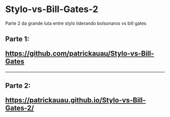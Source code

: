 # Stylo-vs-Bill-Gates-2
Parte 2 da grande luta entre stylo liderando bolsonaros vs bill gates

<h2>Parte 1:

https://github.com/patrickauau/Stylo-vs-Bill-Gates</h2>
<hr><h2> Parte 2:

https://patrickauau.github.io/Stylo-vs-Bill-Gates-2/ </h2>
